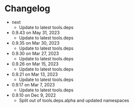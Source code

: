 Changelog
===========

* next
  * Update to latest tools.deps
* 0.9.43 on May 31, 2023
  * Update to latest tools.deps
* 0.9.35 on Mar 30, 2023
  * Update to latest tools.deps
* 0.9.30 on Mar 27, 2023
  * Update to latest tools.deps
* 0.9.26 on Mar 15, 2023
  * Update to latest tools.deps
* 0.9.21 on Mar 13, 2023
  * Update to latest tools.deps
* 0.9.17 on Mar 7, 2023
  * Update to latest tools.deps
* 0.9.10 on Dec 9, 2022
  * Split out of tools.deps.alpha and updated namespaces

